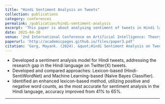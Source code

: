 ```yaml
---
title: "Hindi Sentiment Analysis on Tweets"
collection: publications
category: conferences
permalink: /publication/hindi-sentiment-analysis
excerpt: 'This paper is about analysing sentiment of tweets in Hindi language'
date: 2025-04-30
venue: '2nd International Conference on Artificial Intelligence: Theory and Applications (AITA 2024).'
paperurl: 'http://academicpages.github.io/files/paper3.pdf'
citation: 'Garg, Mayank. (2024). &quot;Hindi Sentiment Analysis on Tweets.&quot; <i>Artificial Intelligence: Theory and Applications </i>.'
---
```


* Developed a sentiment analysis model for Hindi tweets, addressing the research gap in the Hindi language on Twitter(X) tweets.
* Developed and compared approaches: Lexicon-based (Hindi-SentiWordNet) and Machine Learning-based (Naïve Bayes Classifier).
* Identified an enhanced lexicon-based method, utilizing positive and negative word counts, as the most accurate for sentiment analysis in the Hindi language, accuracy improved from 41% to 65%.

---
